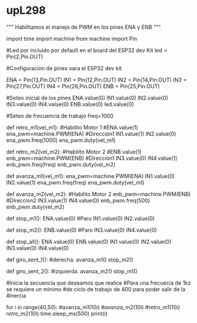 # upL298

"""
Habilitamos el manejo de PWM en los 
pines ENA y ENB
"""

import time 
import machine
from machine import Pin

#Led por incluido por default en el board del ESP32 dev Kit
led = Pin(2,Pin.OUT)

#Configuraciòn de pines oara el ESP32 dev kit

ENA = Pin(13,Pin.OUT)
IN1 = Pin(12,Pin.OUT)
IN2 = Pin(14,Pin.OUT)
IN3 = Pin(27,Pin.OUT)
IN4 = Pin(26,Pin.OUT)
ENB = Pin(25,Pin.OUT)


#Seteo inicial de los pines
ENA.value(0)
IN1.value(0)
IN2.value(0)
IN3.value(0)
IN4.value(0)
ENB.value(0)
led.value(0)

#Seteo de frecuencia de trabajo
freq=1000

def retro_m1(vel_m1):
    #Habilito Motor 1
    #ENA.value(1) 
    ena_pwm=machine.PWM(ENA)
    #Dirección1
    IN1.value(1)
    IN2.value(0)
    ena_pwm.freq(1000)
    ena_pwm.duty(vel_m1)

def retro_m2(vel_m2):
    #Habilito Motor 2
    #ENB.value(1) 
    enb_pwm=machine.PWM(ENB)
    #Dirección1
    IN3.value(0)
    IN4.value(1)
    enb_pwm.freq(freq)
    enb_pwm.duty(vel_m2)
    
def avanza_m1(vel_m1):
    ena_pwm=machine.PWM(ENA)
    IN1.value(0)
    IN2.value(1)
    ena_pwm.freq(freq)
    ena_pwm.duty(vel_m1)

def avanza_m2(vel_m2):
    #Habilito Motor 2
    enb_pwm=machine.PWM(ENB)
    #Direccion2
    IN3.value(1)
    IN4.value(0)
    enb_pwm.freq(500)
    enb_pwm.duty(vel_m2)


def stop_m1():
    ENA.value(0)
    #Paro
    IN1.value(0)
    IN2.value(0)
    
def stop_m2():
    ENB.value(0) 
    #Paro
    IN3.value(0)
    IN4.value(0)

def stop_all():
    ENA.value(0)
    ENB.value(0) 
    IN1.value(0)
    IN2.value(0)
    IN3.value(0)
    IN4.value(0)

def giro_sent_1(): #derecha.
    avanza_m1()
    stop_m2()

def giro_sent_2(): #izquierda.
    avanza_m2()
    stop_m1()

#Inicia la secuencia que deseamos que realice
#Para una frecuecia de 1kz se requiere un minimo
#de ciclo de trabajo de 400 para poder salir de la
#inercia

for i in range(40,50):
    #avanza_m1(10*i)
    #avanza_m2(10*i)
    #retro_m1(10*i)
    retro_m2(10*i)
    time.sleep_ms(500)
    print(i)
